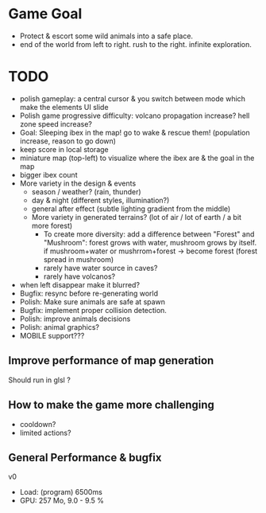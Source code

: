 Game Goal
===
- Protect & escort some wild animals into a safe place.
- end of the world from left to right. rush to the right. infinite exploration.

TODO
===
- polish gameplay: a central cursor & you switch between mode which make the elements UI slide
- Polish game progressive difficulty: volcano propagation increase? hell zone speed increase?
- Goal: Sleeping ibex in the map! go to wake & rescue them! (population increase, reason to go down)
- keep score in local storage
- miniature map (top-left) to visualize where the ibex are & the goal in the map
- bigger ibex count
- More variety in the design & events
  - season / weather? (rain, thunder)
  - day & night (different styles, illumination?)
  - general after effect (subtle lighting gradient from the middle)
  - More variety in generated terrains? (lot of air / lot of earth / a bit more forest)
    - To create more diversity: add a difference between "Forest" and "Mushroom": forest grows with water, mushroom grows by itself. if mushroom+water or mushrrom+forest -> become forest (forest spread in mushroom)
    - rarely have water source in caves?
    - rarely have volcanos?
- when left disappear make it blurred?
- Bugfix: resync before re-generating world
- Polish: Make sure animals are safe at spawn
- Bugfix: implement proper collision detection.
- Polish: improve animals decisions
- Polish: animal graphics?
- MOBILE support???

Improve performance of map generation
---
Should run in glsl ?

How to make the game more challenging
---
- cooldown?
- limited actions?

General Performance & bugfix
---

v0
- Load: (program) 6500ms
- GPU: 257 Mo, 9.0 - 9.5 %

